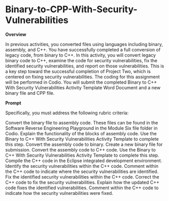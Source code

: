 # Binary-to-CPP-With-Security-Vulnerabilities

**Overview**

In previous activities, you converted files using languages including binary, assembly, and C++. You have successfully completed a full conversion of legacy code, from binary to C++. In this activity, you will convert legacy binary code to C++, examine the code for security vulnerabilities, fix the identified security vulnerabilities, and report on those vulnerabilities. This is a key step toward the successful completion of Project Two, which is centered on fixing security vulnerabilities. The coding for this assignment will be performed in Codio. You will submit the completed Binary to C++ With Security Vulnerabilities Activity Template Word Document and a new binary file and CPP file.

**Prompt**

Specifically, you must address the following rubric criteria:

Convert the binary file to assembly code.
These files can be found in the Software Reverse Engineering Playground in the Module Six file folder in Codio.
Explain the functionality of the blocks of assembly code.
Use the Binary to C++ With Security Vulnerabilities Activity Template to complete this step.
Convert the assembly code to binary.
Create a new binary file for submission.
Convert the assembly code to C++ code.
Use the Binary to C++ With Security Vulnerabilities Activity Template to complete this step.
Compile the C++ code in the Eclipse integrated development environment.
Identify the security vulnerabilities within the C++ code.
Comment within the C++ code to indicate where the security vulnerabilities are identified.
Fix the identified security vulnerabilities within the C++ code.
Correct the C++ code to fix the security vulnerabilities.
Explain how the updated C++ code fixes the identified vulnerabilities.
Comment within the C++ code to indicate how the security vulnerabilities were fixed.
